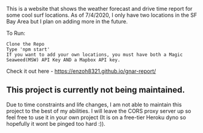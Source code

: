 This is a website that shows the weather forecast and drive time report for some cool surf locations. As of 7/4/2020, I only have two locations in the SF Bay Area but I plan on adding more in the future.

To Run:

    Clone the Repo
    Type 'npm start'
    If you want to add your own locations, you must have both a Magic Seaweed(MSW) API Key AND a Mapbox API key.

Check it out here - https://enzoh8321.github.io/gnar-report/



## This project is currently not being maintained.

Due to time constraints and life changes, I am not able to maintain this project to the best of my abilities. I will leave the CORS proxy server up so feel free to use it in your own project (It is on a free-tier Heroku dyno so hopefully it wont be pinged too hard :)). 

